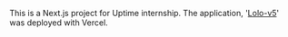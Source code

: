 This is a Next.js project for Uptime internship.
The application, '[Lolo-v5](https://uptime-lolo-v5-v3.vercel.app)' was deployed with Vercel.
